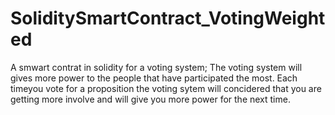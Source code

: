 # SoliditySmartContract_VotingWeighted
A smwart contrat in solidity for a voting system; 
The voting system will gives more power to the people that have participated the most.
Each timeyou vote for a proposition the voting sytem will concidered that you are getting more involve and will give you more power for the next time. 

